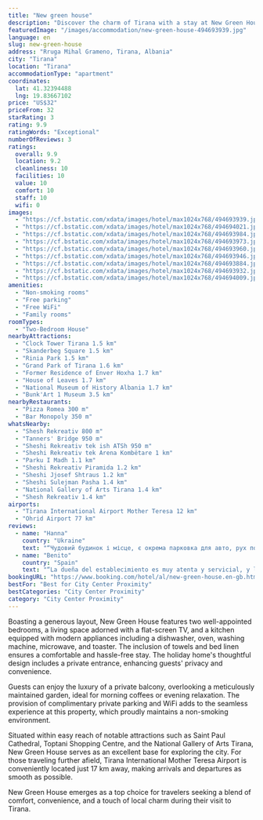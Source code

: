```yaml
---
title: "New green house"
description: "Discover the charm of Tirana with a stay at New Green House, a serene holiday home located just a short distance from the city's vibrant heart, Skanderbeg Square, and the breathtaking Dajti Ekspres Cable Car."
featuredImage: "/images/accommodation/new-green-house-494693939.jpg"
language: en
slug: new-green-house
address: "Rruga Mihal Grameno, Tirana, Albania"
city: "Tirana"
location: "Tirana"
accommodationType: "apartment"
coordinates:
  lat: 41.32394488
  lng: 19.83667102
price: "US$32"
priceFrom: 32
starRating: 3
rating: 9.9
ratingWords: "Exceptional"
numberOfReviews: 3
ratings:
  overall: 9.9
  location: 9.2
  cleanliness: 10
  facilities: 10
  value: 10
  comfort: 10
  staff: 10
  wifi: 0
images:
  - "https://cf.bstatic.com/xdata/images/hotel/max1024x768/494693939.jpg?k=98c8d9aadf870bf374ef1ba6409f82d7377726103d39ab3dd6ed22a4cad1e31a&o=&hp=1"
  - "https://cf.bstatic.com/xdata/images/hotel/max1024x768/494694021.jpg?k=c71708bf1140908c34756b91bd4d5b0b64b3eb240b33cdd9c7efc4f62076d3e7&o=&hp=1"
  - "https://cf.bstatic.com/xdata/images/hotel/max1024x768/494693984.jpg?k=5e89ed982ba8b1afc306891661cd6c84779e76e58e13706f620d175b9ddcca65&o=&hp=1"
  - "https://cf.bstatic.com/xdata/images/hotel/max1024x768/494693973.jpg?k=3a1c8920ba015a8a3fcb5372da4b4c20db99bbf7799e701fa8420f2c250e32a4&o=&hp=1"
  - "https://cf.bstatic.com/xdata/images/hotel/max1024x768/494693960.jpg?k=8cd938c3fdffc797de2b40be1ca94b84473abf8dbf2a8158ab99a04fab03df98&o=&hp=1"
  - "https://cf.bstatic.com/xdata/images/hotel/max1024x768/494693946.jpg?k=a7e91fefe552e1423cb131605c00590917a1eb33dcc38a9977dcc64b674fee77&o=&hp=1"
  - "https://cf.bstatic.com/xdata/images/hotel/max1024x768/494693884.jpg?k=39804714c1ce987df0bd3350a7b981b51a0992d6118ac2d565c94e923d592fd4&o=&hp=1"
  - "https://cf.bstatic.com/xdata/images/hotel/max1024x768/494693932.jpg?k=2d85322564624a41c41ae0eef080e83ad2a44d0866559c1277de606b24ebed9b&o=&hp=1"
  - "https://cf.bstatic.com/xdata/images/hotel/max1024x768/494694009.jpg?k=11292762d7f56d8af568aa8fc77d781fbd118ecb2277ac1bf44393732f975ea8&o=&hp=1"
amenities:
  - "Non-smoking rooms"
  - "Free parking"
  - "Free WiFi"
  - "Family rooms"
roomTypes:
  - "Two-Bedroom House"
nearbyAttractions:
  - "Clock Tower Tirana 1.5 km"
  - "Skanderbeg Square 1.5 km"
  - "Rinia Park 1.5 km"
  - "Grand Park of Tirana 1.6 km"
  - "Former Residence of Enver Hoxha 1.7 km"
  - "House of Leaves 1.7 km"
  - "National Museum of History Albania 1.7 km"
  - "Bunk'Art 1 Museum 3.5 km"
nearbyRestaurants:
  - "Pizza Romea 300 m"
  - "Bar Monopoly 350 m"
whatsNearby:
  - "Shesh Rekreativ 800 m"
  - "Tanners' Bridge 950 m"
  - "Sheshi Rekreativ tek ish ATSh 950 m"
  - "Sheshi Rekreativ tek Arena Kombëtare 1 km"
  - "Parku I Madh 1.1 km"
  - "Sheshi Rekreativ Piramida 1.2 km"
  - "Sheshi Jjosef Shtraus 1.2 km"
  - "Sheshi Sulejman Pasha 1.4 km"
  - "National Gallery of Arts Tirana 1.4 km"
  - "Shesh Rekreativ 1.4 km"
airports:
  - "Tirana International Airport Mother Teresa 12 km"
  - "Ohrid Airport 77 km"
reviews:
  - name: "Hanna"
    country: "Ukraine"
    text: "“Чудовий будинок і місце, є окрема парковка для авто, рух по Тирані дуже важкий, вузькі дороги серпантином та купа авто котрі їздять без правил взагалі, хто наглість той проїхал, проте розположення будинку біля кафе та магазинів, чудові ціни,...”"
  - name: "Benito"
    country: "Spain"
    text: "“La dueña del establecimiento es muy atenta y servicial, y la comunicación con ella rápida y fluida. Le avisamos en el mismo día y no hubo problema. Tuvo el gran detalle de llevarnos en su propio coche al centro de la ciudad para cenar porque...”"
bookingURL: "https://www.booking.com/hotel/al/new-green-house.en-gb.html?aid=8035640"
bestFor: "Best for City Center Proximity"
bestCategories: "City Center Proximity"
category: "City Center Proximity"
---
```


Boasting a generous layout, New Green House features two well-appointed bedrooms, a living space adorned with a flat-screen TV, and a kitchen equipped with modern appliances including a dishwasher, oven, washing machine, microwave, and toaster. The inclusion of towels and bed linen ensures a comfortable and hassle-free stay. The holiday home's thoughtful design includes a private entrance, enhancing guests' privacy and convenience.

Guests can enjoy the luxury of a private balcony, overlooking a meticulously maintained garden, ideal for morning coffees or evening relaxation. The provision of complimentary private parking and WiFi adds to the seamless experience at this property, which proudly maintains a non-smoking environment.

Situated within easy reach of notable attractions such as Saint Paul Cathedral, Toptani Shopping Centre, and the National Gallery of Arts Tirana, New Green House serves as an excellent base for exploring the city. For those traveling further afield, Tirana International Mother Teresa Airport is conveniently located just 17 km away, making arrivals and departures as smooth as possible.

New Green House emerges as a top choice for travelers seeking a blend of comfort, convenience, and a touch of local charm during their visit to Tirana.